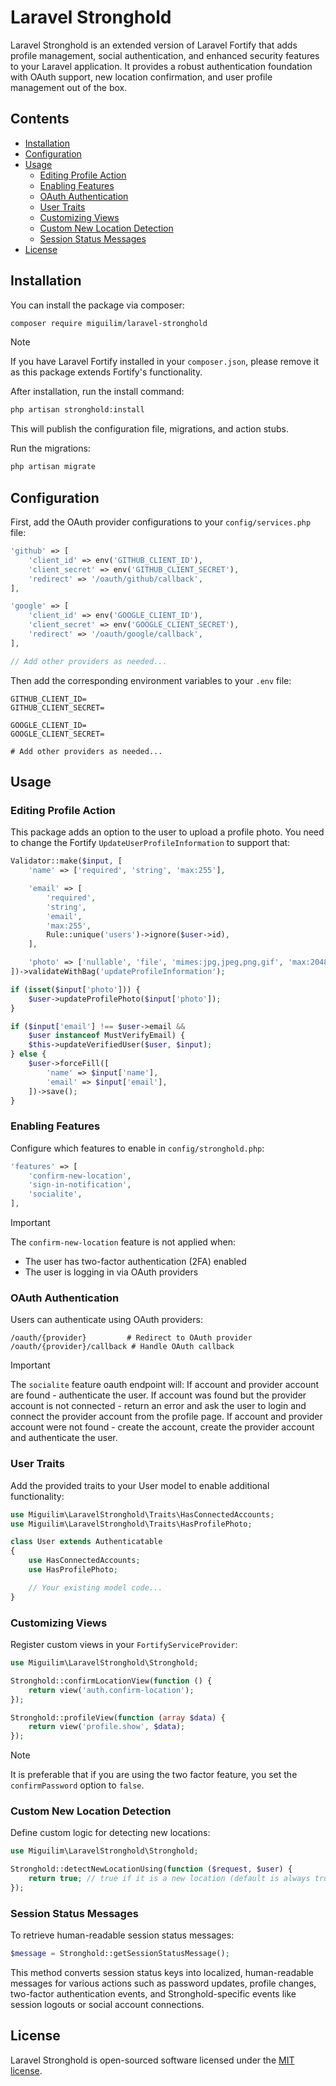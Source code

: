 # Laravel Stronghold

Laravel Stronghold is an extended version of Laravel Fortify that adds profile management, social authentication, and enhanced security features to your Laravel application. It provides a robust authentication foundation with OAuth support, new location confirmation, and user profile management out of the box.

## Contents

- [Installation](#installation)
- [Configuration](#configuration)
- [Usage](#usage)
  - [Editing Profile Action](#editing-profile-action)
  - [Enabling Features](#enabling-features)
  - [OAuth Authentication](#oauth-authentication)
  - [User Traits](#user-traits)
  - [Customizing Views](#customizing-views)
  - [Custom New Location Detection](#custom-new-location-detection)
  - [Session Status Messages](#session-status-messages)
- [License](#license)

## Installation

You can install the package via composer:

```sh
composer require miguilim/laravel-stronghold
```
> [!NOTE]
> If you have Laravel Fortify installed in your `composer.json`, please remove it as this package extends Fortify's functionality.

After installation, run the install command:

```sh
php artisan stronghold:install
```

This will publish the configuration file, migrations, and action stubs.

Run the migrations:

```sh
php artisan migrate
```

## Configuration

First, add the OAuth provider configurations to your `config/services.php` file:

```php
'github' => [
    'client_id' => env('GITHUB_CLIENT_ID'),
    'client_secret' => env('GITHUB_CLIENT_SECRET'),
    'redirect' => '/oauth/github/callback',
],

'google' => [
    'client_id' => env('GOOGLE_CLIENT_ID'),
    'client_secret' => env('GOOGLE_CLIENT_SECRET'),
    'redirect' => '/oauth/google/callback',
],

// Add other providers as needed...
```

Then add the corresponding environment variables to your `.env` file:

```env
GITHUB_CLIENT_ID=
GITHUB_CLIENT_SECRET=

GOOGLE_CLIENT_ID=
GOOGLE_CLIENT_SECRET=

# Add other providers as needed...
```

## Usage

### Editing Profile Action

This package adds an option to the user to upload a profile photo. You need to change the Fortify `UpdateUserProfileInformation` to support that:

```php
Validator::make($input, [
    'name' => ['required', 'string', 'max:255'],

    'email' => [
        'required',
        'string',
        'email',
        'max:255',
        Rule::unique('users')->ignore($user->id),
    ],

    'photo' => ['nullable', 'file', 'mimes:jpg,jpeg,png,gif', 'max:2048'],
])->validateWithBag('updateProfileInformation');

if (isset($input['photo'])) {
    $user->updateProfilePhoto($input['photo']);
}

if ($input['email'] !== $user->email &&
    $user instanceof MustVerifyEmail) {
    $this->updateVerifiedUser($user, $input);
} else {
    $user->forceFill([
        'name' => $input['name'],
        'email' => $input['email'],
    ])->save();
}
```

### Enabling Features

Configure which features to enable in `config/stronghold.php`:

```php
'features' => [
    'confirm-new-location',
    'sign-in-notification',
    'socialite',
],
```

> [!IMPORTANT]
> The `confirm-new-location` feature is not applied when:
> - The user has two-factor authentication (2FA) enabled
> - The user is logging in via OAuth providers


### OAuth Authentication

Users can authenticate using OAuth providers:

```
/oauth/{provider}         # Redirect to OAuth provider
/oauth/{provider}/callback # Handle OAuth callback
```

> [!IMPORTANT]
> The `socialite` feature oauth endpoint will:
> If account and provider account are found - authenticate the user.
> If account was found but the provider account is not connected - return an error and ask the user to login and connect the provider account from the profile page.
> If account and provider account were not found - create the account, create the provider account and authenticate the user.

### User Traits

Add the provided traits to your User model to enable additional functionality:

```php
use Miguilim\LaravelStronghold\Traits\HasConnectedAccounts;
use Miguilim\LaravelStronghold\Traits\HasProfilePhoto;

class User extends Authenticatable
{
    use HasConnectedAccounts;
    use HasProfilePhoto;

    // Your existing model code...
}
```

### Customizing Views

Register custom views in your `FortifyServiceProvider`:

```php
use Miguilim\LaravelStronghold\Stronghold;

Stronghold::confirmLocationView(function () {
    return view('auth.confirm-location');
});

Stronghold::profileView(function (array $data) {
    return view('profile.show', $data);
});
```

> [!NOTE]
> It is preferable that if you are using the two factor feature, you set the `confirmPassword` option to `false`.

### Custom New Location Detection

Define custom logic for detecting new locations:

```php
use Miguilim\LaravelStronghold\Stronghold;

Stronghold::detectNewLocationUsing(function ($request, $user) {
    return true; // true if it is a new location (default is always true)
});
```

### Session Status Messages

To retrieve human-readable session status messages:

```php
$message = Stronghold::getSessionStatusMessage();
```

This method converts session status keys into localized, human-readable messages for various actions such as password updates, profile changes, two-factor authentication events, and Stronghold-specific events like session logouts or social account connections.

## License

Laravel Stronghold is open-sourced software licensed under the [MIT license](LICENSE).
